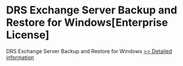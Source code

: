 # DRS Exchange Server Backup and Restore for Windows[Enterprise License]
DRS Exchange Server Backup and Restore for Windows
[>> Detailed information](https://secure.shareit.com/shareit/product.html?productid=301004439&affiliateid=200057808)